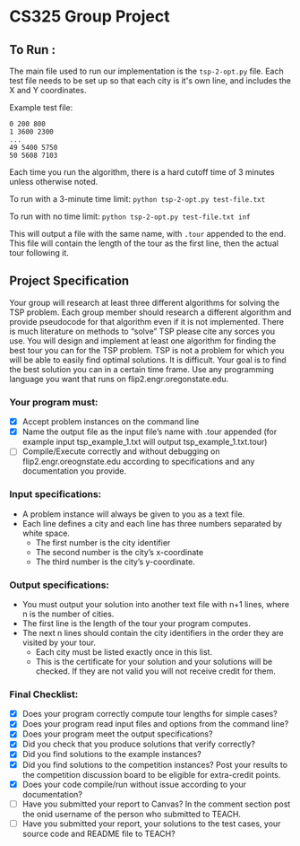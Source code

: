 # CS325 Group Project

## To Run :

The main file used to run our implementation is the `tsp-2-opt.py` file. Each test file needs to be set up so that each city is it's own line, and includes the X and Y coordinates. 

Example test file:
```
0 200 800
1 3600 2300
...
49 5400 5750
50 5608 7103
```

Each time you run the algorithm, there is a hard cutoff time of 3 minutes unless otherwise noted. 

To run with a 3-minute time limit:
```python tsp-2-opt.py test-file.txt```

To run with no time limit:
```python tsp-2-opt.py test-file.txt inf```

This will output a file with the same name, with `.tour` appended to the end. This file will contain the length of the tour as the first line, then the actual tour following it. 


## Project Specification
Your group will research at least three different algorithms for solving the TSP problem. Each group member should research a different algorithm and provide pseudocode for that algorithm even if it is not implemented. There is much literature on methods to “solve” TSP please cite any sorces you use. You will design and implement at least one algorithm for finding the best tour you can for the TSP problem. TSP is not a problem for which you will be able to easily find optimal solutions. It is difficult. Your goal is to find the best solution you can in a certain time frame. Use any programming language you want that runs on flip2.engr.oregonstate.edu.

### Your program must:
- [x] Accept problem instances on the command line
- [x] Name the output file as the input file’s name with .tour appended (for example input tsp_example_1.txt will output tsp_example_1.txt.tour)
- [ ] Compile/Execute correctly and without debugging on flip2.engr.oreognstate.edu according to specifications and any documentation you provide.

### Input specifications:
- A problem instance will always be given to you as a text file.
- Each line defines a city and each line has three numbers separated by white space.
  - The first number is the city identifier
  - The second number is the city’s x-coordinate
  - The third number is the city’s y-coordinate.

### Output specifications:
- You must output your solution into another text file with n+1 lines, where n is the number of cities.
- The first line is the length of the tour your program computes.
- The next n lines should contain the city identifiers in the order they are visited by your tour.
  - Each city must be listed exactly once in this list.
  - This is the certificate for your solution and your solutions will be checked. If they are not valid you will not receive credit for them.

### Final Checklist:
- [x] Does your program correctly compute tour lengths for simple cases?
- [x] Does your program read input files and options from the command line?
- [x] Does your program meet the output specifications?
- [x] Did you check that you produce solutions that verify correctly?
- [x] Did you find solutions to the example instances?
- [x] Did you find solutions to the competition instances? Post your results to the competition discussion board to be eligible for extra-credit points.
- [x] Does your code compile/run without issue according to your documentation?
- [ ] Have you submitted your report to Canvas? In the comment section post the onid username of the person who submitted to TEACH.
- [ ] Have you submitted your report, your solutions to the test cases, your source code and README file to TEACH?

